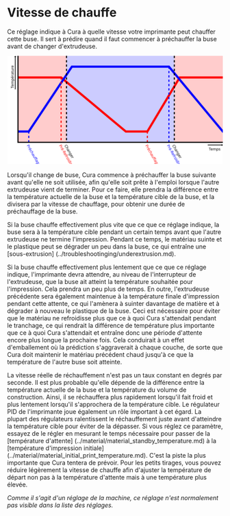 Vitesse de chauffe
====
Ce réglage indique à Cura à quelle vitesse votre imprimante peut chauffer cette buse. Il sert à prédire quand il faut commencer à préchauffer la buse avant de changer d'extrudeuse.

![Les buses commencent à chauffer à l'avance avant de changer d'extrudeuse](../images/temperature_regulation_fr.svg)

Lorsqu'il change de buse, Cura commence à préchauffer la buse suivante avant qu'elle ne soit utilisée, afin qu'elle soit prête à l'emploi lorsque l'autre extrudeuse vient de terminer. Pour ce faire, elle prendra la différence entre la température actuelle de la buse et la température cible de la buse, et la divisera par la vitesse de chauffage, pour obtenir une durée de préchauffage de la buse.

Si la buse chauffe effectivement plus vite que ce que ce réglage indique, la buse sera à la température cible pendant un certain temps avant que l'autre extrudeuse ne termine l'impression. Pendant ce temps, le matériau suinte et le plastique peut se dégrader un peu dans la buse, ce qui entraîne une [sous-extrusion] (../troubleshootinging/underextrusion.md).

Si la buse chauffe effectivement plus lentement que ce que ce réglage indique, l'imprimante devra attendre, au niveau de l'interrupteur de l'extrudeuse, que la buse ait atteint la température souhaitée pour l'impression. Cela prendra un peu plus de temps. En outre, l'extrudeuse précédente sera également maintenue à la température finale d'impression pendant cette attente, ce qui l'amènera à suinter davantage de matière et à dégrader à nouveau le plastique de la buse. Ceci est nécessaire pour éviter que le matériau ne refroidisse plus que ce à quoi Cura s'attendait pendant le tranchage, ce qui rendrait la différence de température plus importante que ce à quoi Cura s'attendait et entraîne donc une période d'attente encore plus longue la prochaine fois. Cela conduirait à un effet d'emballement où la prédiction s'aggraverait à chaque couche, de sorte que Cura doit maintenir le matériau précédent chaud jusqu'à ce que la température de l'autre buse soit atteinte.

La vitesse réelle de réchauffement n'est pas un taux constant en degrés par seconde. Il est plus probable qu'elle dépende de la différence entre la température actuelle de la buse et la température du volume de construction. Ainsi, il se réchauffera plus rapidement lorsqu'il fait froid et plus lentement lorsqu'il s'approchera de la température cible. Le régulateur PID de l'imprimante joue également un rôle important à cet égard. La plupart des régulateurs ralentissent le réchauffement juste avant d'atteindre la température cible pour éviter de la dépasser. Si vous réglez ce paramètre, essayez de le régler en mesurant le temps nécessaire pour passer de la [température d'attente] (../material/material_standby_temperature.md) à la [température d'impression initiale] (../material/material_initial_print_temperature.md). C'est la piste la plus importante que Cura tentera de prévoir. Pour les petits tirages, vous pouvez réduire légèrement la vitesse de chauffe afin d'ajuster la température de départ non pas à la température d'attente mais à une température plus élevée.

*Comme il s'agit d'un réglage de la machine, ce réglage n'est normalement pas visible dans la liste des réglages.*

